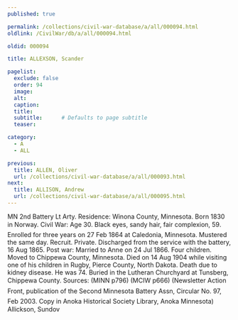 ```yaml
---
published: true

permalink: /collections/civil-war-database/a/all/000094.html
oldlink: /CivilWar/db/a/all/000094.html

oldid: 000094

title: ALLEXSON, Scander

pagelist:
  exclude: false
  order: 94
  image: 
  alt:
  caption:
  title:
  subtitle:      # Defaults to page subtitle
  teaser:

category: 
  - A 
  - ALL

previous:
  title: ALLEN, Oliver
  url: /collections/civil-war-database/a/all/000093.html  
next:
  title: ALLISON, Andrew
  url: /collections/civil-war-database/a/all/000095.html   
---
```

MN 2nd Battery Lt Arty. Residence: Winona County, Minnesota. Born 1830 in Norway. Civil War: Age 30. Black eyes, sandy hair, fair complexion, 5&#146;9&#148;. Enrolled for three years on 27 Feb 1864 at Caledonia, Minnesota. Mustered the same day. Recruit. Private. Discharged from the service with the battery, 16 Aug 1865. Post war: Married to Anne on 24 Jul 1866. Four children. Moved to Chippewa County, Minnesota. Died on 14 Aug 1904 while visiting one of his children in Rugby, Pierce County, North Dakota. Death due to kidney disease. He was 74. Buried in the Lutheran Churchyard at Tunsberg, Chippewa County. Sources: (MINN p796) (MCIW p666) (Newsletter &#147;Action Front&#148;, publication of the Second Minnesota Battery Ass&#146;n, Circular No. 97, Feb 2003. Copy in Anoka Historical Society Library, Anoka Minnesota) &#147;Allickson, Sundov&#148;